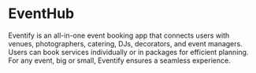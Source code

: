 # EventHub
Eventify is an all-in-one event booking app that connects users with venues, photographers, catering, DJs, decorators, and event managers. Users can book services individually or in packages for efficient planning. For any event, big or small, Eventify ensures a seamless experience.
